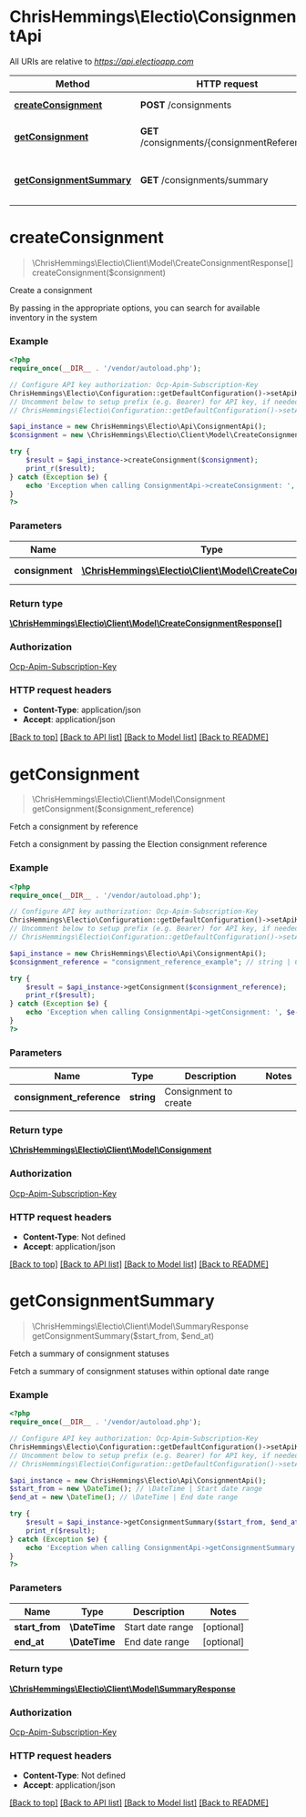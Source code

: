 # ChrisHemmings\Electio\ConsignmentApi

All URIs are relative to *https://api.electioapp.com*

Method | HTTP request | Description
------------- | ------------- | -------------
[**createConsignment**](ConsignmentApi.md#createConsignment) | **POST** /consignments | Create a consignment
[**getConsignment**](ConsignmentApi.md#getConsignment) | **GET** /consignments/{consignmentReference} | Fetch a consignment by reference
[**getConsignmentSummary**](ConsignmentApi.md#getConsignmentSummary) | **GET** /consignments/summary | Fetch a summary of consignment statuses


# **createConsignment**
> \ChrisHemmings\Electio\Client\Model\CreateConsignmentResponse[] createConsignment($consignment)

Create a consignment

By passing in the appropriate options, you can search for available inventory in the system

### Example
```php
<?php
require_once(__DIR__ . '/vendor/autoload.php');

// Configure API key authorization: Ocp-Apim-Subscription-Key
ChrisHemmings\Electio\Configuration::getDefaultConfiguration()->setApiKey('Ocp-Apim-Subscription-Key', 'YOUR_API_KEY');
// Uncomment below to setup prefix (e.g. Bearer) for API key, if needed
// ChrisHemmings\Electio\Configuration::getDefaultConfiguration()->setApiKeyPrefix('Ocp-Apim-Subscription-Key', 'Bearer');

$api_instance = new ChrisHemmings\Electio\Api\ConsignmentApi();
$consignment = new \ChrisHemmings\Electio\Client\Model\CreateConsignment(); // \ChrisHemmings\Electio\Client\Model\CreateConsignment | Consignment to create

try {
    $result = $api_instance->createConsignment($consignment);
    print_r($result);
} catch (Exception $e) {
    echo 'Exception when calling ConsignmentApi->createConsignment: ', $e->getMessage(), PHP_EOL;
}
?>
```

### Parameters

Name | Type | Description  | Notes
------------- | ------------- | ------------- | -------------
 **consignment** | [**\ChrisHemmings\Electio\Client\Model\CreateConsignment**](../Model/\ChrisHemmings\Electio\Client\Model\CreateConsignment.md)| Consignment to create | [optional]

### Return type

[**\ChrisHemmings\Electio\Client\Model\CreateConsignmentResponse[]**](../Model/CreateConsignmentResponse.md)

### Authorization

[Ocp-Apim-Subscription-Key](../../README.md#Ocp-Apim-Subscription-Key)

### HTTP request headers

 - **Content-Type**: application/json
 - **Accept**: application/json

[[Back to top]](#) [[Back to API list]](../../README.md#documentation-for-api-endpoints) [[Back to Model list]](../../README.md#documentation-for-models) [[Back to README]](../../README.md)

# **getConsignment**
> \ChrisHemmings\Electio\Client\Model\Consignment getConsignment($consignment_reference)

Fetch a consignment by reference

Fetch a consignment by passing the Election consignment reference

### Example
```php
<?php
require_once(__DIR__ . '/vendor/autoload.php');

// Configure API key authorization: Ocp-Apim-Subscription-Key
ChrisHemmings\Electio\Configuration::getDefaultConfiguration()->setApiKey('Ocp-Apim-Subscription-Key', 'YOUR_API_KEY');
// Uncomment below to setup prefix (e.g. Bearer) for API key, if needed
// ChrisHemmings\Electio\Configuration::getDefaultConfiguration()->setApiKeyPrefix('Ocp-Apim-Subscription-Key', 'Bearer');

$api_instance = new ChrisHemmings\Electio\Api\ConsignmentApi();
$consignment_reference = "consignment_reference_example"; // string | Consignment to create

try {
    $result = $api_instance->getConsignment($consignment_reference);
    print_r($result);
} catch (Exception $e) {
    echo 'Exception when calling ConsignmentApi->getConsignment: ', $e->getMessage(), PHP_EOL;
}
?>
```

### Parameters

Name | Type | Description  | Notes
------------- | ------------- | ------------- | -------------
 **consignment_reference** | **string**| Consignment to create |

### Return type

[**\ChrisHemmings\Electio\Client\Model\Consignment**](../Model/Consignment.md)

### Authorization

[Ocp-Apim-Subscription-Key](../../README.md#Ocp-Apim-Subscription-Key)

### HTTP request headers

 - **Content-Type**: Not defined
 - **Accept**: application/json

[[Back to top]](#) [[Back to API list]](../../README.md#documentation-for-api-endpoints) [[Back to Model list]](../../README.md#documentation-for-models) [[Back to README]](../../README.md)

# **getConsignmentSummary**
> \ChrisHemmings\Electio\Client\Model\SummaryResponse getConsignmentSummary($start_from, $end_at)

Fetch a summary of consignment statuses

Fetch a summary of consignment statuses within optional date range

### Example
```php
<?php
require_once(__DIR__ . '/vendor/autoload.php');

// Configure API key authorization: Ocp-Apim-Subscription-Key
ChrisHemmings\Electio\Configuration::getDefaultConfiguration()->setApiKey('Ocp-Apim-Subscription-Key', 'YOUR_API_KEY');
// Uncomment below to setup prefix (e.g. Bearer) for API key, if needed
// ChrisHemmings\Electio\Configuration::getDefaultConfiguration()->setApiKeyPrefix('Ocp-Apim-Subscription-Key', 'Bearer');

$api_instance = new ChrisHemmings\Electio\Api\ConsignmentApi();
$start_from = new \DateTime(); // \DateTime | Start date range
$end_at = new \DateTime(); // \DateTime | End date range

try {
    $result = $api_instance->getConsignmentSummary($start_from, $end_at);
    print_r($result);
} catch (Exception $e) {
    echo 'Exception when calling ConsignmentApi->getConsignmentSummary: ', $e->getMessage(), PHP_EOL;
}
?>
```

### Parameters

Name | Type | Description  | Notes
------------- | ------------- | ------------- | -------------
 **start_from** | **\DateTime**| Start date range | [optional]
 **end_at** | **\DateTime**| End date range | [optional]

### Return type

[**\ChrisHemmings\Electio\Client\Model\SummaryResponse**](../Model/SummaryResponse.md)

### Authorization

[Ocp-Apim-Subscription-Key](../../README.md#Ocp-Apim-Subscription-Key)

### HTTP request headers

 - **Content-Type**: Not defined
 - **Accept**: application/json

[[Back to top]](#) [[Back to API list]](../../README.md#documentation-for-api-endpoints) [[Back to Model list]](../../README.md#documentation-for-models) [[Back to README]](../../README.md)

